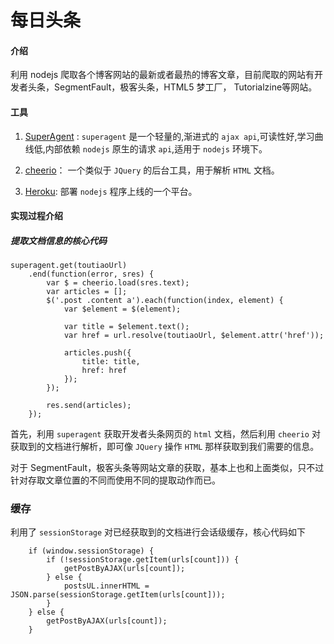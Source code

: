 # 每日头条

#### 介绍
利用 nodejs 爬取各个博客网站的最新或者最热的博客文章，目前爬取的网站有开发者头条，SegmentFault，极客头条，HTML5 梦工厂， Tutorialzine等网站。

#### 工具

1. [SuperAgent](http://visionmedia.github.io/superagent/) :  `superagent` 是一个轻量的,渐进式的 `ajax api`,可读性好,学习曲线低,内部依赖 `nodejs` 原生的请求 `api`,适用于 `nodejs` 环境下。

2. [cheerio](https://github.com/cheeriojs/cheerio)： 一个类似于 `JQuery` 的后台工具，用于解析 `HTML` 文档。

3. [Heroku](https://www.baidu.com/link?url=hL-4vhy1PNAyW7ffmD5LZiHnRtaodI1pk63RBXJxnY-7VjiRVaOjDKYuSF4aThqj&wd=&eqid=9a5966300002a8b100000004590bd169): 部署 `nodejs` 程序上线的一个平台。 

#### 实现过程介绍

#####  提取文档信息的核心代码

	superagent.get(toutiaoUrl)
		.end(function(error, sres) {
			var $ = cheerio.load(sres.text);
			var articles = [];
			$('.post .content a').each(function(index, element) {
				var $element = $(element);

				var title = $element.text();
				var href = url.resolve(toutiaoUrl, $element.attr('href'));

				articles.push({
					title: title,
					href: href
				});
			});

			res.send(articles);
		});


首先，利用 `superagent` 获取开发者头条网页的 `html` 文档，然后利用 `cheerio` 对获取到的文档进行解析，即可像 `JQuery` 操作 `HTML` 那样获取到我们需要的信息。

对于 SegmentFault，极客头条等网站文章的获取，基本上也和上面类似，只不过针对存取文章位置的不同而使用不同的提取动作而已。

### 缓存

利用了 `sessionStorage` 对已经获取到的文档进行会话级缓存，核心代码如下

		if (window.sessionStorage) {
			if (!sessionStorage.getItem(urls[count])) {
				getPostByAJAX(urls[count]);
			} else {
				postsUL.innerHTML = JSON.parse(sessionStorage.getItem(urls[count]));
			}
		} else {
			getPostByAJAX(urls[count]);
		}

